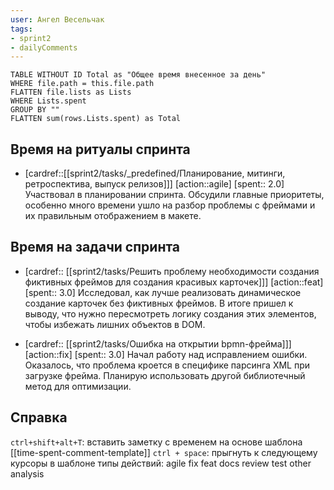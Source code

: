 ```yaml
---
user: Ангел Весельчак
tags:
- sprint2
- dailyComments
---
```




```dataview 
TABLE WITHOUT ID Total as "Общее время внесенное за день"
WHERE file.path = this.file.path 
FLATTEN file.lists as Lists
WHERE Lists.spent
GROUP BY ""
FLATTEN sum(rows.Lists.spent) as Total
```
## Время на ритуалы спринта

* [cardref::[[sprint2/tasks/_predefined/Планирование, митинги, ретроспектива, выпуск релизов]]]
  [action::agile]
  [spent:: 2.0]
  Участвовал в планировании спринта. Обсудили главные приоритеты, особенно много времени ушло на разбор проблемы с фреймами и их правильным отображением в макете.

## Время на задачи спринта

* [cardref:: [[sprint2/tasks/Решить проблему необходимости создания фиктивных фреймов для создания красивых карточек]]]
  [action::feat]
  [spent:: 3.0]
  Исследовал, как лучше реализовать динамическое создание карточек без фиктивных фреймов. В итоге пришел к выводу, что нужно пересмотреть логику создания этих элементов, чтобы избежать лишних объектов в DOM.

* [cardref:: [[sprint2/tasks/Ошибка на открытии bpmn-фрейма]]]
  [action::fix]
  [spent:: 3.0]
  Начал работу над исправлением ошибки. Оказалось, что проблема кроется в специфике парсинга XML при загрузке фрейма. Планирую использовать другой библиотечный метод для оптимизации.

## Справка

`ctrl+shift+alt+T`:
	вставить заметку с временем на основе шаблона [[time-spent-comment-template]] 
`ctrl + space`:
	прыгнуть к следующему курсоры в шаблоне
типы действий:
	agile
	fix
	feat
	docs
	review
	test
	other
	analysis


